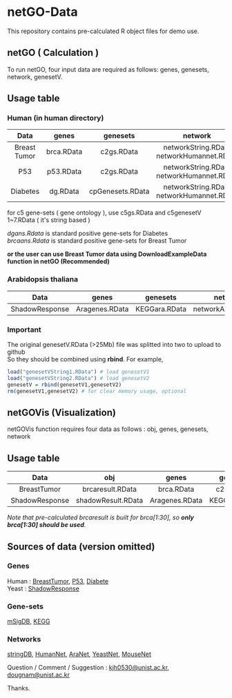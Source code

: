 # netGO-Data

This repository contains pre-calculated R object files for demo use.<br>

## netGO ( Calculation ) 

To run netGO, four input data are required as follows: genes, genesets, network, genesetV. <br>

## Usage table 

### Human (in human directory)

|Data|genes|genesets|network|genesetV|
|:---:|:---:|:---:|:---:|:---:|
|Breast Tumor|brca.RData|c2gs.RData|networkString.RData networkHumannet.RData|genesetVString1,2.RData genesetVHumannet1,2.RData|
|P53|p53.RData|c2gs.RData|networkString.RData networkHumannet.RData|genesetVString1,2.RData genesetVHumannet1,2.RData|
|Diabetes|dg.RData|cpGenesets.RData|networkString.RData networkHumannet.RData|cpgenesetV1,2.RData|

for c5 gene-sets ( gene ontology ), use c5gs.RData and c5genesetV 1~7.RData ( it's string based ) <br>

*dgans.Rdata* is standard positive gene-sets for Diabetes<br>
*brcaans.Rdata* is standard positive gene-sets for Breast Tumor<br>

**or the user can use Breast Tumor data using DownloadExampleData function in netGO (Recommended)** 

### Arabidopsis thaliana

|Data|genes|genesets|network|genesetV|
|:---:|:---:|:---:|:---:|:---:|
|ShadowResponse|Aragenes.RData|KEGGara.RData|networkAranet.RData|AragenesetV.RData|

### Important

The original genesetV.RData (>25Mb) file was splitted into two to upload to github<br>
So they should be combined using **rbind**. For example,

```r 
load("genesetVString1.RData") # load genesetV1
load("genesetVString2.RData") # load genesetV2
genesetV = rbind(genesetV1,genesetV2)
rm(genesetV1,genesetV2) # for clear memory usage, optional
```

## netGOVis (Visualization)

netGOVis function requires four data as follows : obj, genes, genesets, network<br>

## Usage table 

|Data|obj|genes|genesets|network|
|:---:|:---:|:---:|:---:|:---:|
|BreastTumor|brcaresult.RData|brca.RData|c2gs.RData|networkString.RData|
|ShadowResponse|shadowResult.RData|Aragenes.RData|KEGGara.RData|networkAranet.RData|

*Note that pre-calculated brcaresult is built for brca[1:30], so **only brca[1:30] should be used**.*

## Sources of data (version omitted)

### Genes
Human : [BreastTumor](https://www.ncbi.nlm.nih.gov/geo/query/acc.cgi?acc=GSE3744), [P53](https://www.ncbi.nlm.nih.gov/geo/query/acc.cgi?acc=GSE35896), [Diabete](https://diagram-consortium.org/index.html)
<br>
Yeast : [ShadowResponse](https://www.inetbio.org/yeastnet/)<br>
### Gene-sets
[mSigDB](http://software.broadinstitute.org/gsea/msigdb/index.jsp), [KEGG](https://www.genome.jp/kegg/pathway.html)
<br>
### Networks
[stringDB](https://string-db.org/), [HumanNet](https://www.inetbio.org/humannet/), [AraNet](https://www.inetbio.org/aranet/), [YeastNet](https://www.inetbio.org/yeastnet/), [MouseNet](https://www.inetbio.org/mousenet/)
<br>

Question / Comment / Suggestion : kjh0530@unist.ac.kr, dougnam@unist.ac.kr

Thanks.

